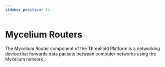 ```yaml
---
sidebar_position: 14
---
```


# Mycelium Routers

The Mycelium Router component of the ThreeFold Platform is a networking device that forwards data packets between computer networks using the Mycelium network.